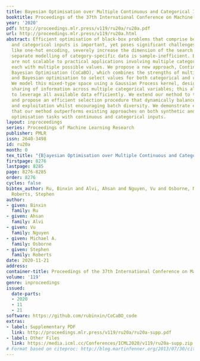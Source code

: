```yaml
---
title: Bayesian Optimisation over Multiple Continuous and Categorical Inputs
booktitle: Proceedings of the 37th International Conference on Machine Learning
year: '2020'
pdf: http://proceedings.mlr.press/v119/ru20a/ru20a.pdf
url: http://proceedings.mlr.press/v119/ru20a.html
abstract: Efficient optimisation of black-box problems that comprise both continuous
  and categorical inputs is important, yet poses significant challenges. Current approaches,
  like one-hot encoding, severely increase the dimension of the search space, while
  separate modelling of category-specific data is sample-inefficient. Both frameworks
  are not scalable to practical applications involving multiple categorical variables,
  each with multiple possible values. We propose a new approach, Continuous and Categorical
  Bayesian Optimisation (CoCaBO), which combines the strengths of multi-armed bandits
  and Bayesian optimisation to select values for both categorical and continuous inputs.
  We model this mixed-type space using a Gaussian Process kernel, designed to allow
  sharing of information across multiple categorical variables; this allows CoCaBO
  to leverage all available data efficiently. We extend our method to the batch setting
  and propose an efficient selection procedure that dynamically balances exploration
  and exploitation whilst encouraging batch diversity. We demonstrate empirically
  that our method outperforms existing approaches on both synthetic and real-world
  optimisation tasks with continuous and categorical inputs.
layout: inproceedings
series: Proceedings of Machine Learning Research
publisher: PMLR
issn: 2640-3498
id: ru20a
month: 0
tex_title: "{B}ayesian Optimisation over Multiple Continuous and Categorical Inputs"
firstpage: 8276
lastpage: 8285
page: 8276-8285
order: 8276
cycles: false
bibtex_author: Ru, Binxin and Alvi, Ahsan and Nguyen, Vu and Osborne, Michael A. and
  Roberts, Stephen
author:
- given: Binxin
  family: Ru
- given: Ahsan
  family: Alvi
- given: Vu
  family: Nguyen
- given: Michael A.
  family: Osborne
- given: Stephen
  family: Roberts
date: 2020-11-21
address: 
container-title: Proceedings of the 37th International Conference on Machine Learning
volume: '119'
genre: inproceedings
issued:
  date-parts:
  - 2020
  - 11
  - 21
software: https://github.com/rubinxin/CoCaBO_code
extras:
- label: Supplementary PDF
  link: http://proceedings.mlr.press/v119/ru20a/ru20a-supp.pdf
- label: Other Files
  link: https://media.icml.cc/Conferences/ICML2020/v119/ru20a-supp.zip
# Format based on citeproc: http://blog.martinfenner.org/2013/07/30/citeproc-yaml-for-bibliographies/
---
```


